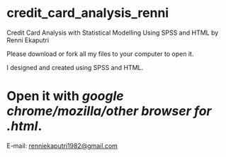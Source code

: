 # credit_card_analysis_renni
Credit Card Analysis with Statistical Modelling Using SPSS and HTML by Renni Ekaputri


Please download or fork all my files to your computer to open it.</br>

I designed and created using SPSS and HTML.


# Open it with *google chrome/mozilla/other browser* *for* *.html*.




E-mail: renniekaputri1982@gmail.com </br>

